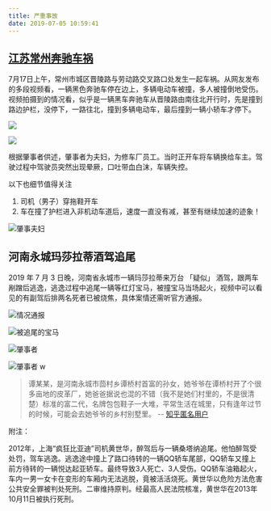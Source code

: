 ```yaml
---
title: 严重事故
date: 2019-07-05 10:59:41
---
```


## [江苏常州奔驰车祸](https://news.163.com/19/0717/12/EK9M4STJ0001899O.html)

7月17日上午，常州市城区晋陵路与劳动路交叉路口处发生一起车祸。从网友发布的多段视频看，一辆黑色奔驰车停在边上，多辆电动车被撞，多人被撞倒地受伤。视频拍摄到的情况看，似乎是一辆黑车奔驰车从晋陵路由南往北开行时，先是撞到路边护栏，没停下，一路往北，撞到多辆电动车，最后撞到一辆小轿车才停下。

![](https://imgs.codewoody.com/uploads/big/88e36bfa3b317b78a1ebe343aeba2874.jpeg)

![](https://imgs.codewoody.com/uploads/big/9542e2225dace3d94b59be0482ef4c24.png)

根据肇事者供述，肇事者为夫妇，为修车厂员工。当时正开车将车辆换给车主。驾驶过程中驾驶员突然出现晕厥，口吐带血白沫，车辆失控。

以下也细节值得关注

1. 司机（男子）穿拖鞋开车
2. 车在撞了护栏进入非机动车道后，速度一直没有减，甚至有继续加速的迹象！

![肇事夫妇](https://imgs.codewoody.com/uploads/big/7f2079dce29cbe95a15eccff166abbcd.jpg)

## 河南永城玛莎拉蒂酒驾追尾

2019 年 7 月 3 日晚，河南省永城市一辆玛莎拉蒂来万台 「疑似」 酒驾，跟两车剐蹭后逃逸，逃逸过程中追尾一辆等红灯宝马，被撞宝马当场起火，视频中可以看见的有副驾后排两名死者已被烧焦，具体案情还需听官方通报。

![情况通报](https://imgs.codewoody.com/uploads/big/6800072eba204f2776ece2046fec54d1.jpg)

![被追尾的宝马](https://imgs.codewoody.com/uploads/big/d1d0053362bab880be6668ad657bfa91.jpg)

![肇事者](https://imgs.codewoody.com/uploads/big/b4003920a8e304c531f443635cbab33c.jpg)

![肇事者](https://imgs.codewoody.com/uploads/big/d22a767fdaeed0a54d3c6312f3cb09ad.jpg)
w
> 谭某某，是河南永城市茴村乡谭桥村首富的孙女，她爷爷在谭桥村开了个很多亩地的皮革厂，她爸爸据说也混的不错（我不是她们村里的，不是很清楚）标准的富二代，名牌包包鞋子一大堆，平常生活在城里，只有逢年过节的时候，可能会去她爷爷的乡村别墅里。 -- [知乎匿名用户](https://www.zhihu.com/question/333264890/answer/737665034)

附注：

2012年，上海“疯狂比亚迪”司机黄世华，醉驾后与一辆桑塔纳追尾。他怕醉驾受处罚，驾车逃逸。逃逸途中撞上了路口待转的一辆QQ轿车尾部，QQ轿车又撞上前方待转的一辆悦达起亚轿车。最终导致3人死亡、3人受伤。QQ轿车油箱起火，车内一男一女卡在变形的车厢内无法逃脱，竟被活活烧死。黄世华以危险方法危害公共安全罪被判处死刑。二审维持原判。经最高人民法院核准，黄世华在2013年10月11日被执行死刑。
